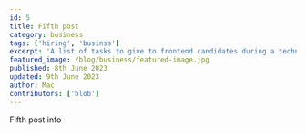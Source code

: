 ```yaml
---
id: 5
title: Fifth post
category: business
tags: ['hiring', 'businss']
excerpt: 'A list of tasks to give to frontend candidates during a technical interview.'
featured_image: /blog/business/featured-image.jpg
published: 8th June 2023
updated: 9th June 2023
author: Mac
contributors: ['blob']
---
```


Fifth post info
